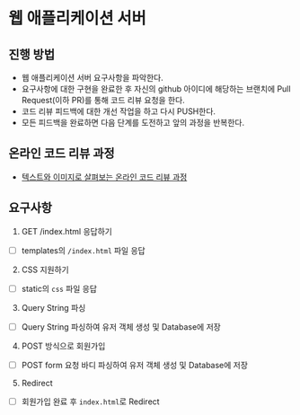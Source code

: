 # 웹 애플리케이션 서버
## 진행 방법
* 웹 애플리케이션 서버 요구사항을 파악한다.
* 요구사항에 대한 구현을 완료한 후 자신의 github 아이디에 해당하는 브랜치에 Pull Request(이하 PR)를 통해 코드 리뷰 요청을 한다.
* 코드 리뷰 피드백에 대한 개선 작업을 하고 다시 PUSH한다.
* 모든 피드백을 완료하면 다음 단계를 도전하고 앞의 과정을 반복한다.

## 온라인 코드 리뷰 과정
* [텍스트와 이미지로 살펴보는 온라인 코드 리뷰 과정](https://github.com/next-step/nextstep-docs/tree/master/codereview)

## 요구사항
1. GET /index.html 응답하기
- [ ] templates의 `/index.html` 파일 응답

2. CSS 지원하기
- [ ] static의 `css` 파일 응답

3. Query String 파싱
- [ ] Query String 파싱하여 유저 객체 생성 및 Database에 저장

4. POST 방식으로 회원가입
- [ ] POST form 요청 바디 파싱하여 유저 객체 생성 및 Database에 저장

5. Redirect
- [ ] 회원가입 완료 후 `index.html`로 Redirect